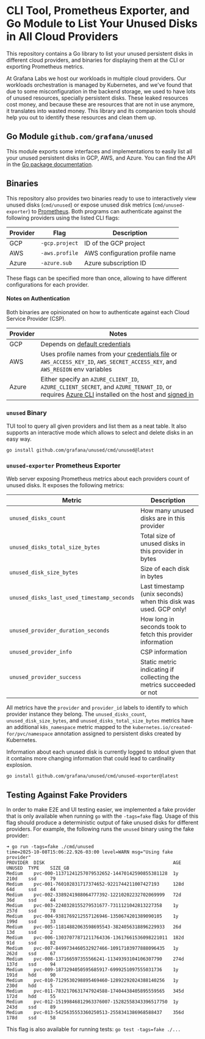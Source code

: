 # CLI Tool, Prometheus Exporter, and Go Module to List Your Unused Disks in All Cloud Providers
This repository contains a Go library to list your unused persistent disks in different cloud providers, and binaries for displaying them at the CLI or exporting Prometheus metrics.

At Grafana Labs we host our workloads in multiple cloud providers.
Our workloads orchestration is managed by Kubernetes, and we've found that due to some misconfiguration in the backend storage, we used to have lots of unused resources, specially persistent disks.
These leaked resources cost money, and because these are resources that are not in use anymore, it translates into wasted money.
This library and its companion tools should help you out to identify these resources and clean them up.

## Go Module `github.com/grafana/unused`
This module exports some interfaces and implementations to easily list all your unused persistent disks in GCP, AWS, and Azure.
You can find the API in the [Go package documentation](https://pkg.go.dev/github.com/grafana/unused).

## Binaries
This repository also provides two binaries ready to use to interactively view unused disks (`cmd/unused`) or expose unused disk metrics (`cmd/unused-exporter`) to [Prometheus](https://prometheus.io).
Both programs can authenticate against the following providers using the listed CLI flags:

| Provider | Flag | Description |
|-|-|-|
| GCP | `-gcp.project` | ID of the GCP project |
| AWS | `-aws.profile` | AWS configuration profile name |
| Azure | `-azure.sub` | Azure subscription ID |

These flags can be specified more than once, allowing to have different configurations for each provider.

#### Notes on Authentication
Both binaries are opinionated on how to authenticate against each Cloud Service Provider (CSP).

| Provider | Notes |
|-|-|
| GCP | Depends on [default credentials](https://cloud.google.com/docs/authentication/application-default-credentials) |
| AWS | Uses profile names from your [credentials file](https://docs.aws.amazon.com/cli/latest/userguide/cli-configure-files.html) or `AWS_ACCESS_KEY_ID`, `AWS_SECRET_ACCESS_KEY`, and `AWS_REGION` env variables |
| Azure | Either specify an `AZURE_CLIENT_ID`, `AZURE_CLIENT_SECRET`, and `AZURE_TENANT_ID`, or requires [Azure CLI](https://learn.microsoft.com/en-us/cli/azure/) installed on the host and [signed in](https://learn.microsoft.com/en-us/cli/azure/authenticate-azure-cli) |

### `unused` Binary
TUI tool to query all given providers and list them as a neat table.
It also supports an interactive mode which allows to select and delete disks in an easy way.

```
go install github.com/grafana/unused/cmd/unused@latest
```

### `unused-exporter` Prometheus Exporter
Web server exposing Prometheus metrics about each providers count of unused disks.
It exposes the following metrics:

| Metric | Description |
|-|-|
| `unused_disks_count` | How many unused disks are in this provider |
| `unused_disks_total_size_bytes` | Total size of unused disks in this provider in bytes |
| `unused_disk_size_bytes` | Size of each disk in bytes |
| `unused_disks_last_used_timestamp_seconds` | Last timestamp (unix seconds) when this disk was used. GCP only! |
| `unused_provider_duration_seconds` | How long in seconds took to fetch this provider information |
| `unused_provider_info` | CSP information |
| `unused_provider_success` | Static metric indicating if collecting the metrics succeeded or not |

All metrics have the `provider` and `provider_id` labels to identify to which provider instance they belong.
The `unused_disks_count`, `unused_disk_size_bytes`, and `unused_disks_total_size_bytes` metrics have an additional `k8s_namespace` metric mapped to the `kubernetes.io/created-for/pvc/namespace` annotation assigned to persistent disks created by Kubernetes.

Information about each unused disk is currently logged to stdout given that it contains more changing information that could lead to cardinality explosion.

```
go install github.com/grafana/unused/cmd/unused-exporter@latest
```

## Testing Against Fake Providers
In order to make E2E and UI testing easier, we implemented a fake provider that is only available when running `go` with the `-tags=fake` flag.
Usage of this flag should produce a deterministic output of fake unused disks for different providers.
For example, the following runs the `unused` binary using the fake provider:

```
➜ go run -tags=fake ./cmd/unused
time=2025-10-08T15:06:22.926-03:00 level=WARN msg="Using fake provider"
PROVIDER  DISK                                               AGE     UNUSED  TYPE    SIZE_GB
Medium    pvc-000-11371241257079532652-14470142590855381128  1y      210d    ssd     79
Medium    pvc-001-760102831717374652-9221744211007427193     128d    64d     ssd     44
Medium    pvc-002-3389241988064777392-12210202232702069999   72d     36d     ssd     44
Medium    pvc-003-2240328155279531677-7311121042813227358    1y      257d    ssd     78
Medium    pvc-004-9381769212557126946-1350674201389090105    1y      199d    ssd     33
Medium    pvc-005-11814882063598695543-3824056318896229933   26d     13d     ssd     2
Medium    pvc-006-13037077871211764336-13617661536098221011  182d    91d     ssd     82
Medium    pvc-007-8499734460532927466-10917103977888096435   1y      262d    ssd     67
Medium    pvc-008-137166597355566241-11349393104106307790    274d    137d    ssd     94
Medium    pvc-009-1873294050595685917-6999251097555031736    1y      191d    hdd     90
Medium    pvc-010-7129530298895469460-12892292024388140256   1y      230d    hdd     5
Medium    pvc-011-7832170631747924588-17404438405895559565   345d    172d    hdd     55
Medium    pvc-012-15199846812963376007-15282558343396517750  1y      243d    ssd     89
Medium    pvc-013-5425635553360250513-2558341386968588437    356d    178d    ssd     58
```

This flag is also available for running tests: `go test -tags=fake ./...`

